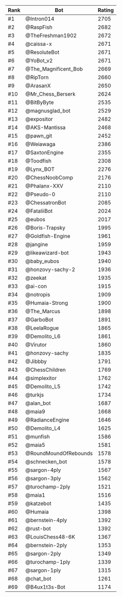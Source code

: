 Rank|Bot|Rating
---|---|---
#1|@Intron014|2705
#2|@RaspFish|2682
#3|@TheFreshman1902|2672
#4|@caissa-x|2671
#5|@ResoluteBot|2671
#6|@YoBot_v2|2671
#7|@The_Magnificent_Bob|2669
#8|@RipTorn|2660
#9|@ArasanX|2650
#10|@Mr_Chess_Berserk|2624
#11|@BitByByte|2535
#12|@magnusglad_bot|2529
#13|@expositor|2482
#14|@AKS-Mantissa|2468
#15|@pawn_git|2452
#16|@Weiawaga|2386
#17|@SaxtonEngine|2355
#18|@Toodfish|2308
#19|@Lynx_BOT|2276
#20|@ChessNoobComp|2176
#21|@Phalanx-XXV|2110
#22|@Pseudo-0|2110
#23|@ChessatronBot|2085
#24|@FataliiBot|2024
#25|@eubos|2017
#26|@Boris-Trapsky|1995
#27|@Goldfish-Engine|1961
#28|@jangine|1959
#29|@likeawizard-bot|1943
#30|@baby_eubos|1940
#31|@honzovy-sachy-2|1936
#32|@zeekat|1935
#33|@ai-con|1915
#34|@notropis|1909
#35|@Humaia-Strong|1900
#36|@The_Marcus|1898
#37|@GarboBot|1891
#38|@LeelaRogue|1865
#39|@Demolito_L6|1861
#40|@Virutor|1860
#41|@honzovy-sachy|1835
#42|@Jibbby|1791
#43|@ChessChildren|1769
#44|@simplexitor|1762
#45|@Demolito_L5|1742
#46|@turkjs|1734
#47|@alan_bot|1687
#48|@maia9|1668
#49|@RadianceEngine|1646
#50|@Demolito_L4|1625
#51|@munfish|1586
#52|@maia5|1581
#53|@RoundMoundOfRebounds|1578
#54|@schnecken_bot|1578
#55|@sargon-4ply|1567
#56|@sargon-3ply|1562
#57|@turochamp-2ply|1521
#58|@maia1|1516
#59|@katzebot|1435
#60|@Humaia|1398
#61|@bernstein-4ply|1392
#62|@rust-bot|1392
#63|@LouisChess48-6K|1367
#64|@bernstein-2ply|1353
#65|@sargon-2ply|1349
#66|@turochamp-1ply|1339
#67|@sargon-1ply|1315
#68|@chat_bot|1261
#69|@B4ux1t3s-Bot|1174

